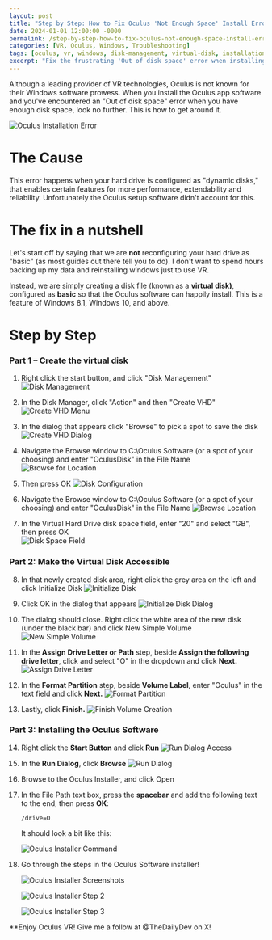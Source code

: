 ```yaml
---
layout: post
title: "Step by Step: How to Fix Oculus 'Not Enough Space' Install Error"
date: 2024-01-01 12:00:00 -0000
permalink: /step-by-step-how-to-fix-oculus-not-enough-space-install-error/
categories: [VR, Oculus, Windows, Troubleshooting]
tags: [oculus, vr, windows, disk-management, virtual-disk, installation]
excerpt: "Fix the frustrating 'Out of disk space' error when installing Oculus software on Windows, even when you have plenty of space available."
---
```


Although a leading provider of VR technologies, Oculus is not known for their Windows software prowess. When you install the Oculus app software and you've encountered an "Out of disk space" error when you have enough disk space, look no further. This is how to get around it.

![Oculus Installation Error](/assets/images/step-by-step-how-to-fix-oculus-not-enough-space-install-error/2020-03-08_20-29-01.png)

# The Cause

This error happens when your hard drive is configured as "dynamic disks," that enables certain features for more performance, extendability and reliability. Unfortunately the Oculus setup software didn't account for this.

# The fix in a nutshell

Let's start off by saying that we are **not** reconfiguring your hard drive as "basic" (as most guides out there tell you to do). I don't want to spend hours backing up my data and reinstalling windows just to use VR.

Instead, we are simply creating a disk file (known as a **virtual disk)**, configured as **basic** so that the Oculus software can happily install. This is a feature of Windows 8.1, Windows 10, and above.

# Step by Step

### Part 1 – Create the virtual disk

1. Right click the start button, and click "Disk Management"
   ![Disk Management](/assets/images/step-by-step-how-to-fix-oculus-not-enough-space-install-error/2020-03-08_20-59-01.png)

2. In the Disk Manager, click "Action" and then "Create VHD"
   ![Create VHD Menu](/assets/images/step-by-step-how-to-fix-oculus-not-enough-space-install-error/2020-03-08_20-29-50.png)

3. In the dialog that appears click "Browse" to pick a spot to save the disk
   ![Create VHD Dialog](/assets/images/step-by-step-how-to-fix-oculus-not-enough-space-install-error/2020-03-08_20-31-46-2.png)

4. Navigate the Browse window to C:\Oculus Software (or a spot of your choosing) and enter "OculusDisk" in the File Name
   ![Browse for Location](/assets/images/step-by-step-how-to-fix-oculus-not-enough-space-install-error/2020-03-08_20-31-08.png)

5. Then press OK
   ![Disk Configuration](/assets/images/step-by-step-how-to-fix-oculus-not-enough-space-install-error/2020-03-08_20-31-46-2-1.png)

6. Navigate the Browse window to C:\Oculus Software (or a spot of your choosing) and enter "OculusDisk" in the File Name
   ![Browse Location](/assets/images/step-by-step-how-to-fix-oculus-not-enough-space-install-error/2020-03-08_20-32-16.png)

7. In the Virtual Hard Drive disk space field, enter "20" and select "GB", then press OK  
   ![Disk Space Field](/assets/images/step-by-step-how-to-fix-oculus-not-enough-space-install-error/2020-03-08_20-32-27.png)

### Part 2: Make the Virtual Disk Accessible

8. In that newly created disk area, right click the grey area on the left and click Initialize Disk
   ![Initialize Disk](/assets/images/step-by-step-how-to-fix-oculus-not-enough-space-install-error/2020-03-08_20-32-37.png)

9. Click OK in the dialog that appears
   ![Initialize Disk Dialog](/assets/images/step-by-step-how-to-fix-oculus-not-enough-space-install-error/2020-03-08_20-32-44.png)

10. The dialog should close. Right click the white area of the new disk (under the black bar) and click New Simple Volume
    ![New Simple Volume](/assets/images/step-by-step-how-to-fix-oculus-not-enough-space-install-error/2020-03-08_20-32-51.png)

11. In the **Assign Drive Letter or Path** step, beside **Assign the following drive letter**, click and select "O" in the dropdown and click **Next.**
    ![Assign Drive Letter](/assets/images/step-by-step-how-to-fix-oculus-not-enough-space-install-error/2020-03-08_20-33-07.png)

12. In the **Format Partition** step, beside **Volume Label**, enter "Oculus" in the text field and click **Next.**
    ![Format Partition](/assets/images/step-by-step-how-to-fix-oculus-not-enough-space-install-error/2020-03-08_20-33-26.png)

13. Lastly, click **Finish.**
    ![Finish Volume Creation](/assets/images/step-by-step-how-to-fix-oculus-not-enough-space-install-error/2020-03-08_20-33-31.png)

### Part 3: Installing the Oculus Software

14. Right click the **Start Button** and click **Run**
    ![Run Dialog Access](/assets/images/step-by-step-how-to-fix-oculus-not-enough-space-install-error/2020-03-08_20-34-26.png)

15. In the **Run Dialog**, click **Browse**
    ![Run Dialog](/assets/images/step-by-step-how-to-fix-oculus-not-enough-space-install-error/2020-03-08_21-08-39.png)

16. Browse to the Oculus Installer, and click Open

17. In the File Path text box, press the **spacebar** and add the following text to the end, then press **OK**:
    ```
    /drive=O
    ```

    It should look a bit like this:

    ![Oculus Installer Command](/assets/images/step-by-step-how-to-fix-oculus-not-enough-space-install-error/2020-03-08_20-35-16-2.png)

18. Go through the steps in the Oculus Software installer!

    ![Oculus Installer Screenshots](/assets/images/step-by-step-how-to-fix-oculus-not-enough-space-install-error/2020-03-08_20-35-37.png)
    
    ![Oculus Installer Step 2](/assets/images/step-by-step-how-to-fix-oculus-not-enough-space-install-error/2020-03-08_20-35-40.png)
    
    ![Oculus Installer Step 3](/assets/images/step-by-step-how-to-fix-oculus-not-enough-space-install-error/2020-03-08_20-35-45.png)

**Enjoy Oculus VR! Give me a follow at @TheDailyDev on X!
